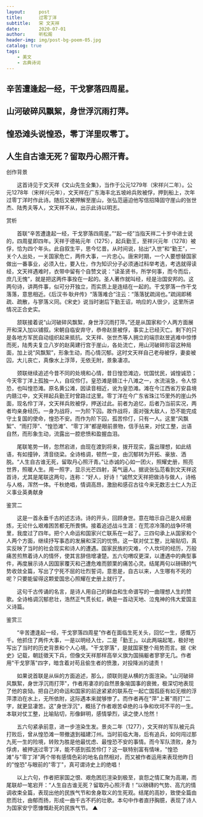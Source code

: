 ```yaml
---
layout:     post
title:      过零丁洋
subtitle:   宋 文天祥
date:       2020-07-01
author:     听松阁
header-img: img/post-bg-poem-05.jpg
catalog: true
tags:
    - 美文
    - 古典诗词
---
```


## 辛苦遭逢起一经，干戈寥落四周星。

## 山河破碎风飘絮，身世浮沉雨打萍。

## 惶恐滩头说惶恐，零丁洋里叹零丁。

## 人生自古谁无死？留取丹心照汗青。



创作背景



　　这首诗见于文天祥《文山先生全集》，当作于公元1279年（宋祥兴二年）。公元1278年（宋祥兴元年），文天祥在广东海丰北五坡岭兵败被俘，押到船上，次年过零丁洋时作此诗。随后又被押解至崖山，张弘范逼迫他写信招降固守崖山的张世杰、陆秀夫等人，文天祥不从，出示此诗以明志。





赏析



　　首联“辛苦遭逢起一经，干戈寥落四周星。”“起一经”当指天祥二十岁中进士说的，四周星即四年。天祥于德祐元年（1275），起兵勤王，至祥兴元年（1278）被俘，恰为四个年头。此自叙生平，思今忆昔。从时间说，拈出“入世”和“勤王”，一关个人出处，一关国家危亡，两件大事，一片忠心。唐宋时期，一个人要想替国家做出一番事业，必须入仕，要入仕，作为知识分子必须通过科举考选，考选就得读经，文天祥遇难时，衣带中留有个自赞文说：“读圣贤书，所学何事，而今而后，庶几无愧”，就是把这两件事拴在一起的。圣人著作就叫经，经是治国安邦的。这两句诗，讲两件事，似可分开独立，而实质上是连结在一起的。干戈寥落一作干戈落落，意思相近。《后汉书·耿弁传》“落落难合”注云：“落落犹疏阔也。”疏阔即稀疏、疏散，与寥落义同。《宋史》说当时谢后下勤王诏，响应的人很少，这里所讲情况正合史实。



　　颔联接着说“山河破碎风飘絮，身世浮沉雨打萍。”还是从国家和个人两方面展开和深入加以铺叙。宋朝自临安弃守，恭帝赵昰被俘，事实上已经灭亡。剩下的只是各地方军民自动组织起来抵抗。文天祥、张世杰等人拥立的端宗赵昱逃难中惊悸而死，陆秀夫复立八岁的赵昺建行宫于崖山，各处流亡，用山河破碎形容这种局面，加上说“风飘絮”，形象生动，而心情沉郁。这时文天祥自己老母被俘，妻妾被囚，大儿丧亡，真像水上浮萍，无依无附，景象凄凉。



　　颈联继续追述今昔不同的处境和心情，昔日惶恐滩边，忧国忧民，诚惶诚恐；今天零丁洋上孤独一人，自叹伶仃。皇恐滩是赣江十八滩之一，水流湍急，令人惊恐，也叫惶恐滩。原名黄公滩，因读音相近，讹为皇恐滩。滩在今江西省万安县境内赣江中，文天祥起兵勤王时曾路过这里。零丁洋在今广东省珠江15里外的崖山外面，现名伶丁洋，文天祥兵败被俘，押送过此。前者为追忆，后者乃当前实况，两者均亲身经历。一身为战将，一为阶下囚。故作战将，面对强大敌人，恐不能完成守土复国的使命，惶恐不安。而作为阶下囚，孤苦伶仃，只有一人。这里“风飘絮”、“雨打萍”、“惶恐滩”、“零丁洋”都是眼前景物，信手拈来，对仗工整，出语自然，而形象生动，流露出一腔悲愤和盈握血泪。



　　尾联笔势一转，忽然宕进，由现在渡到将来，拨开现实，露出理想，如此结语，有如撞钟，清音绕梁。全诗格调，顿然一变，由沉郁转为开拓、豪放、洒脱。“人生自古谁无死，留取丹心照汗青。”让赤诚的心如一团火，照耀史册，照亮世界，照暖人生。用一照字，显示光芒四射，英气逼人。据说张弘范看到文天祥这首诗，尤其是尾联这两句，连称：“好人，好诗！”诚然文天祥把做诗与做人，诗格与人格，浑然一体。千秋绝唱，情调高昂，激励和感召古往今来无数志士仁人为正义事业英勇献身





鉴赏二



　　这是一首永垂千古的述志诗。诗的开头，回顾身世。意在暗示自己是久经磨炼，无论什么艰难困苦都无所畏惧。接着追述战斗生涯：在荒凉冷落的战争环境里，我度过了四年。把个人命运和国家兴亡联系在一起了。三四句承上从国家和个人两个方面，继续抒写事态的发展和深沉的忧愤。这一联对仗工整，比喻贴切，真实反映了当时的社会现实和诗人的遭遇。国家民族的灾难，个人坎坷的经历，万般痛苦煎熬着诗人的情怀，使其言辞倍增凄楚。五六句喟叹更深，以遭遇中的典型事件，再度展示诗人因国家覆灭和己遭危难而颤栗的痛苦心灵。结尾两句以磅礴的气势收敛全篇，写出了宁死不屈的壮烈誓词，意思是，自古以来，人生哪有不死的呢？只要能留得这颗爱国忠心照耀在史册上就行了。



　　这句千古传诵的名言，是诗人用自己的鲜血和生命谱写的一曲理想人生的赞歌。全诗格调沉郁悲壮，浩然正气贯长虹，确是一首动天地、泣鬼神的伟大爱国主义诗篇。





鉴赏三



　　“辛苦遭逢起一经，干戈寥落四周星”作者在面临生死关头，回忆一生，感慨万千。他抓住了两件大事，一是以明经入仕，二是「勤王」。以此两端起笔，极好地写出了当时的历史背景和个人心境。"干戈寥落"，是就国家整个局势而言。据《宋史》记载，朝廷徵天下兵，但像文天祥那样高举义旗为国捐躯者寥寥无几。作者用"干戈寥落"四字，暗含着对苟且偷生者的愤激，对投降派的谴责！



　　如果说首联是从纵的方面追述，那么，颌联则是从横的方面渲染。"山河破碎风飘絮，身世浮沉雨打萍"，作者用凄凉的自然景象喻国事的衰微，极深切地表现了他的哀恸。把自己的命运和国家的前途紧紧的联系在一起亡国孤臣有如无根的浮萍漂泊在水上，无所依附，这际遇本来就够惨了。而作者再在"萍"上著"雨打"二字，就更显凄苦。这"身世浮沉"，概括了作者艰苦卓绝的斗争和坎坷不平的一生。本联对仗工整，比喻贴切，形像鲜明，感情挚烈，读之使人怆然！



　　五六句紧承前意，进一步渲染生发。景炎二年（1277），文天祥的军队被元兵打败后，曾从惶恐滩一带撤退到福建汀州。当时前临大海，后有追兵，如何闯过那九死一生的险境，转败为胜是他最忧虑、最惶恐不安的事情。而今军队溃败，身为俘虏，被押送过零丁洋，能不感到孤苦伶仃？这一联特别富有情味，"惶恐滩"与"零丁洋"两个带有感情色彩的地名自然相对，而又被作者运用来表现他昨日的"惶恐"与眼前的"零丁"，真可谓诗史上的绝唱！



　　以上六句，作者把家国之恨、艰危困厄渲染到极至，哀怨之情汇聚为高潮，而尾联却一笔宕开：“人生自古谁无死？留取丹心照汗青！”以磅礴的气势、高亢的情调收束全篇，表现出他的民族气节和舍身取义的生死观。结尾的高妙，致使全篇由悲而壮，由郁而扬，形成一曲千古不朽的壮歌。本句中作者直抒胸臆，表现了诗人为国家安宁愿慷慨赴死的民族气节。 ▲
